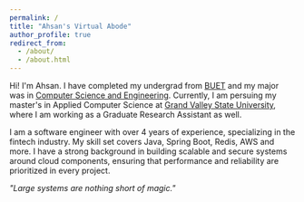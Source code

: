 ```yaml
---
permalink: /
title: "Ahsan's Virtual Abode"
author_profile: true
redirect_from: 
  - /about/
  - /about.html
---
```


Hi! I'm Ahsan. I have completed my undergrad from [BUET](https://www.buet.ac.bd/web/) and my major was in [Computer Science and Engineering](https://cse.buet.ac.bd/). Currently, I am persuing my master's in Applied Computer Science at [Grand Valley State University](https://www.gvsu.edu/computing), where I am working as a Graduate Research Assistant as well.

I am a software engineer with over 4 years of experience, specializing in the fintech industry. My skill set covers Java, Spring Boot, Redis, AWS and more. I have a strong background in building scalable and secure systems around cloud components, ensuring that performance and reliability are prioritized in every project.

*"Large systems are nothing short of magic."*